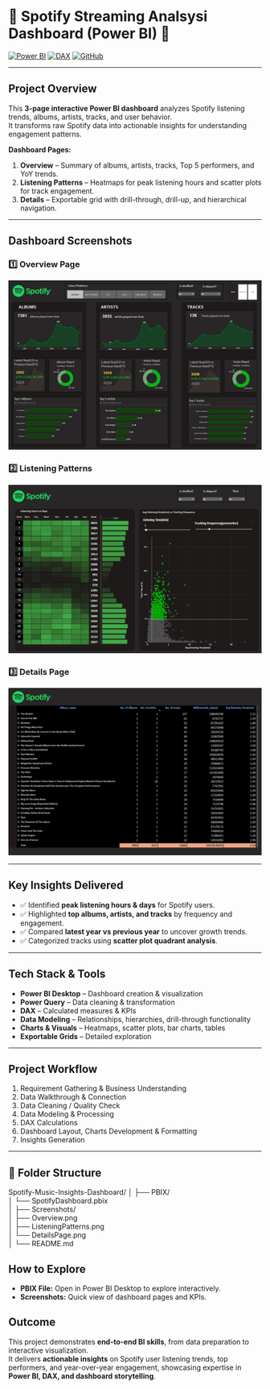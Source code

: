 # 🎵 Spotify Streaming Analsysi Dashboard (Power BI) 🎵

[![Power BI](https://img.shields.io/badge/Power%20BI-Data%20Visualization-blue)](https://powerbi.microsoft.com/)
[![DAX](https://img.shields.io/badge/DAX-Calculations-orange)](https://learn.microsoft.com/en-us/dax/)
[![GitHub](https://img.shields.io/badge/GitHub-Repository-black)](https://github.com/)

---

##  Project Overview
This **3-page interactive Power BI dashboard** analyzes Spotify listening trends, albums, artists, tracks, and user behavior.  
It transforms raw Spotify data into actionable insights for understanding engagement patterns.

**Dashboard Pages:**  
1. **Overview** – Summary of albums, artists, tracks, Top 5 performers, and YoY trends.  
2. **Listening Patterns** – Heatmaps for peak listening hours and scatter plots for track engagement.  
3. **Details** – Exportable grid with drill-through, drill-up, and hierarchical navigation.

---

##  Dashboard Screenshots

### 1️⃣ Overview Page
![Overview](Screenshots/Overview.png)

### 2️⃣ Listening Patterns
![Listening Patterns](Screenshots/Listening_Patterns.png)

### 3️⃣ Details Page
![Details](Screenshots/Details.png)

---

## Key Insights Delivered
- ✅ Identified **peak listening hours & days** for Spotify users.  
- ✅ Highlighted **top albums, artists, and tracks** by frequency and engagement.  
- ✅ Compared **latest year vs previous year** to uncover growth trends.  
- ✅ Categorized tracks using **scatter plot quadrant analysis**.

---

##  Tech Stack & Tools
- **Power BI Desktop** – Dashboard creation & visualization  
- **Power Query** – Data cleaning & transformation  
- **DAX** – Calculated measures & KPIs  
- **Data Modeling** – Relationships, hierarchies, drill-through functionality  
- **Charts & Visuals** – Heatmaps, scatter plots, bar charts, tables  
- **Exportable Grids** – Detailed exploration

---

## Project Workflow
1. Requirement Gathering & Business Understanding  
2. Data Walkthrough & Connection  
3. Data Cleaning / Quality Check  
4. Data Modeling & Processing  
5. DAX Calculations  
6. Dashboard Layout, Charts Development & Formatting  
7. Insights Generation  

---

## 📂 Folder Structure
Spotify-Music-Insights-Dashboard/
│
├── PBIX/                 
│   └── SpotifyDashboard.pbix    
│
├── Screenshots/          
│   ├── Overview.png               
│   ├── ListeningPatterns.png      
│   └── DetailsPage.png            
│
└── README.md                     

## How to Explore
- **PBIX File:** Open in Power BI Desktop to explore interactively.  
- **Screenshots:** Quick view of dashboard pages and KPIs.

## Outcome
This project demonstrates **end-to-end BI skills**, from data preparation to interactive visualization.  
It delivers **actionable insights** on Spotify user listening trends, top performers, and year-over-year engagement, showcasing expertise in **Power BI, DAX, and dashboard storytelling**.

